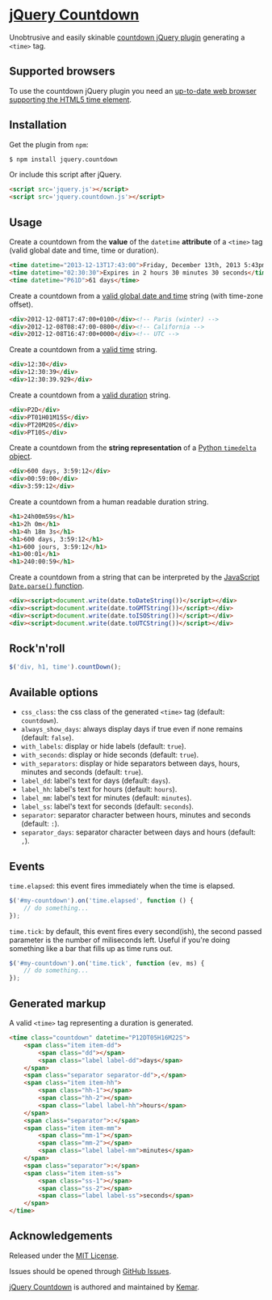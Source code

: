# [jQuery Countdown](https://github.com/kemar/jquery.countdown)

Unobtrusive and easily skinable [countdown jQuery plugin](http://kemar.github.io/jquery.countdown/) generating a `<time>` tag.


## Supported browsers

To use the countdown jQuery plugin you need an [up-to-date web browser supporting the HTML5 time element](http://caniuse.com/#feat=html5semantic).


## Installation

Get the plugin from `npm`:

```sh
$ npm install jquery.countdown
```

Or include this script after jQuery.

```html
<script src='jquery.js'></script>
<script src='jquery.countdown.js'></script>
```


## Usage

Create a countdown from the **value** of the `datetime` **attribute** of a `<time>` tag (valid global date and time, time or duration).

```html
<time datetime="2013-12-13T17:43:00">Friday, December 13th, 2013 5:43pm</time>
<time datetime="02:30:30">Expires in 2 hours 30 minutes 30 seconds</time>
<time datetime="P61D">61 days</time>
```

Create a countdown from a [valid global date and time](https://html.spec.whatwg.org/multipage/infrastructure.html#valid-global-date-and-time-string) string (with time-zone offset).

```html
<div>2012-12-08T17:47:00+0100</div><!-- Paris (winter) -->
<div>2012-12-08T08:47:00-0800</div><!-- California -->
<div>2012-12-08T16:47:00+0000</div><!-- UTC -->
```

Create a countdown from a [valid time](https://html.spec.whatwg.org/multipage/infrastructure.html#valid-time-string) string.

```html
<div>12:30</div>
<div>12:30:39</div>
<div>12:30:39.929</div>
```

Create a countdown from a [valid duration](https://html.spec.whatwg.org/multipage/infrastructure.html#valid-duration-string) string.

```html
<div>P2D</div>
<div>PT01H01M15S</div>
<div>PT20M20S</div>
<div>PT10S</div>
```

Create a countdown from the **string representation** of a [Python `timedelta` object](https://docs.python.org/3/library/datetime.html#timedelta-objects).

```html
<div>600 days, 3:59:12</div>
<div>00:59:00</div>
<div>3:59:12</div>
```

Create a countdown from a human readable duration string.

```html
<h1>24h00m59s</h1>
<h1>2h 0m</h1>
<h1>4h 18m 3s</h1>
<h1>600 days, 3:59:12</h1>
<h1>600 jours, 3:59:12</h1>
<h1>00:01</h1>
<h1>240:00:59</h1>
```

Create a countdown from a string that can be interpreted by the [JavaScript `Date.parse()` function](http://www.ecma-international.org/ecma-262/5.1/#sec-15.9.4.2).

```html
<div><script>document.write(date.toDateString())</script></div>
<div><script>document.write(date.toGMTString())</script></div>
<div><script>document.write(date.toISOString())</script></div>
<div><script>document.write(date.toUTCString())</script></div>
```


## Rock'n'roll

```javascript
$('div, h1, time').countDown();
```


## Available options

- `css_class`: the css class of the generated `<time>` tag (default: `countdown`).
- `always_show_days`: always display days if true even if none remains (default: `false`).
- `with_labels`: display or hide labels (default: `true`).
- `with_seconds`: display or hide seconds (default: `true`).
- `with_separators`: display or hide separators between days, hours, minutes and seconds (default: `true`).
- `label_dd`: label's text for days (default: `days`).
- `label_hh`: label's text for hours (default: `hours`).
- `label_mm`: label's text for minutes (default: `minutes`).
- `label_ss`: label's text for seconds (default: `seconds`).
- `separator`: separator character between hours, minutes and seconds (default: `:`).
- `separator_days`: separator character between days and hours (default: `,`).


## Events

`time.elapsed`: this event fires immediately when the time is elapsed.

```javascript
$('#my-countdown').on('time.elapsed', function () {
    // do something...
});
```

`time.tick`: by default, this event fires every second(ish), the second passed parameter is the number of miliseconds left. Useful if you're doing something like a bar that fills up as time runs out.

```javascript
$('#my-countdown').on('time.tick', function (ev, ms) {
    // do something...
});
```


## Generated markup

A valid `<time>` tag representing a duration is generated.

```html
<time class="countdown" datetime="P12DT05H16M22S">
    <span class="item item-dd">
        <span class="dd"></span>
        <span class="label label-dd">days</span>
    </span>
    <span class="separator separator-dd">,</span>
    <span class="item item-hh">
        <span class="hh-1"></span>
        <span class="hh-2"></span>
        <span class="label label-hh">hours</span>
    </span>
    <span class="separator">:</span>
    <span class="item item-mm">
        <span class="mm-1"></span>
        <span class="mm-2"></span>
        <span class="label label-mm">minutes</span>
    </span>
    <span class="separator">:</span>
    <span class="item item-ss">
        <span class="ss-1"></span>
        <span class="ss-2"></span>
        <span class="label label-ss">seconds</span>
    </span>
</time>
```


## Acknowledgements

Released under the [MIT License](http://opensource.org/licenses/mit-license).

Issues should be opened through [GitHub Issues](https://github.com/kemar/jquery.countdown/issues/).

[jQuery Countdown](https://github.com/kemar/jquery.countdown) is authored and maintained by [Kemar](https://marcarea.com).
